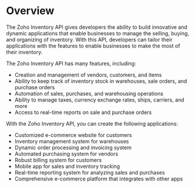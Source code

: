 # Overview

The Zoho Inventory API gives developers the ability to build innovative and
dynamic applications that enable businesses to manage the selling, buying, and
organizing of inventory. With this API, developers can tailor their
applications with the features to enable businesses to make the most of their
inventory.

The Zoho Inventory API has many features, including:

- Creation and management of vendors, customers, and items
- Ability to keep track of inventory stock in warehouses, sale orders, and
  purchase orders
- Automation of sales, purchases, and warehousing operations
- Ability to manage taxes, currency exchange rates, ships, carriers, and more
- Access to real-time reports on sale and purchase orders

With the Zoho Inventory API, you can create the following applications:

- Customized e-commerce website for customers
- Inventory management system for warehouses
- Dynamic order processing and invoicing system
- Automated purchasing system for vendors
- Robust billing system for customers
- Mobile app for sales and inventory tracking
- Real-time reporting system for analyzing sales and purchases
- Comprehensive e-commerce platform that integrates with other apps
